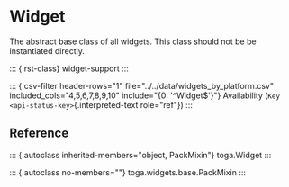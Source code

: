 # Widget

The abstract base class of all widgets. This class should not be be
instantiated directly.

::: {.rst-class}
widget-support
:::

::: {.csv-filter header-rows="1" file="../../data/widgets_by_platform.csv" included_cols="4,5,6,7,8,9,10" include="{0: '^Widget$'}"}
Availability (`Key <api-status-key>`{.interpreted-text role="ref"})
:::

## Reference

::: {.autoclass inherited-members="object, PackMixin"}
toga.Widget
:::

::: {.autoclass no-members=""}
toga.widgets.base.PackMixin
:::
